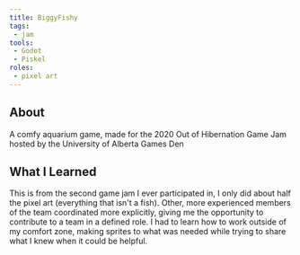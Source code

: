 ```yaml
---
title: BiggyFishy
tags:
 - jam
tools:
 - Godot
 - Piskel
roles:
 - pixel art
---
```


## About
A comfy aquarium game, made for the 2020 Out of Hibernation Game Jam hosted by the University of Alberta Games Den

## What I Learned
This is from the second game jam I ever participated in, I only did about half the pixel art (everything that isn't a fish). Other, more experienced members of the team coordinated more explicitly, giving me the opportunity to contribute to a team in a defined role. I had to learn how to work outside of my comfort zone, making sprites to what was needed while trying to share what I knew when it could be helpful.